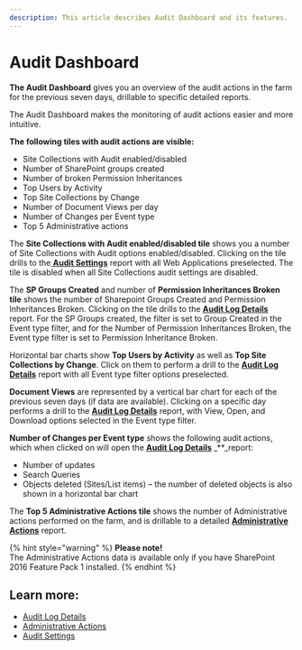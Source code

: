 ```yaml
---
description: This article describes Audit Dashboard and its features.
---
```


# Audit Dashboard

**The Audit Dashboard** gives you an overview of the audit actions in the farm for the previous seven days, drillable to specific detailed reports.

The Audit Dashboard makes the monitoring of audit actions easier and more intuitive.

**The following tiles with audit actions are visible:**

* Site Collections with Audit enabled/disabled
* Number of SharePoint groups created
* Number of broken Permission Inheritances
* Top Users by Activity
* Top Site Collections by Change
* Number of Document Views per day
* Number of Changes per Event type
* Top 5 Administrative actions

The **Site Collections with Audit enabled/disabled tile** shows you a number of Site Collections with Audit options enabled/disabled. Clicking on the tile drills to the[ **Audit Settings**](audit-settings.md) report with all Web Applications preselected. The tile is disabled when all Site Collections audit settings are disabled.

The **SP Groups Created** and number of **Permission Inheritances Broken** **tile** shows the number of Sharepoint Groups Created and Permission Inheritances Broken. Clicking on the tile drills to the [**Audit Log Details**](audit-log-details.md) report. For the SP Groups created, the filter is set to Group Created in the Event type filter, and for the Number of Permission Inheritances Broken, the Event type filter is set to Permission Inheritance Broken.

Horizontal bar charts show **Top Users by Activity** as well as **Top Site Collections by Change**. Click on them to perform a drill to the [**Audit Log Details**](audit-log-details.md) report with all Event type filter options preselected.

**Document Views** are represented by a vertical bar chart for each of the previous seven days \(if data are available\). Clicking on a specific day performs a drill to the [**Audit Log Details**](audit-log-details.md) report, with View, Open, and Download options selected in the Event type filter.

**Number of Changes per Event type** shows the following audit actions, which when clicked on will open the [**Audit Log Details**](audit-log-details.md) \_\*\*\_report:

* Number of updates
* Search Queries
* Objects deleted \(Sites/List items\) – the number of deleted objects is also shown in a horizontal bar chart

The **Top 5 Administrative Actions tile** shows the number of Administrative actions performed on the farm, and is drillable to a detailed [**Administrative Actions**](administrative-actions.md) report.

{% hint style="warning" %}
**Please note!**  
The Administrative Actions data is available only if you have SharePoint 2016 Feature Pack 1 installed.
{% endhint %}

## Learn more:

* [Audit Log Details](audit-dashboard.md)
* [Administrative Actions](administrative-actions.md)
* [Audit Settings](audit-settings.md)

